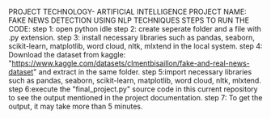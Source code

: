PROJECT TECHNOLOGY- ARTIFICIAL INTELLIGENCE
PROJECT NAME: FAKE NEWS DETECTION USING NLP TECHNIQUES
STEPS TO RUN THE CODE:
step 1: open python idle
step 2: create seperate folder and a file with .py extension.
step 3: install necessary libraries such as pandas, seaborn, scikit-learn, matplotlib, word cloud, nltk, mlxtend in the local system.
step 4: Download the dataset from kaggle: "https://www.kaggle.com/datasets/clmentbisaillon/fake-and-real-news-dataset" and extract in the same folder.
step 5:import necessary libraries such as pandas, seaborn, scikit-learn, matplotlib, word cloud, nltk, mlxtend.
step 6:execute the "final_project.py" source code in this current repository to see the output mentioned in the project documentation.
step 7: To get the output, it may take more than 5 minutes.
